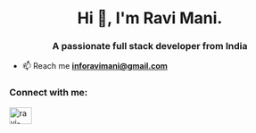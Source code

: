 <h1 align="center">Hi 👋, I'm Ravi Mani.</h1>
<h3 align="center">A passionate full stack developer from India</h3>


- 📫 Reach me **inforavimani@gmail.com**

<h3 align="left">Connect with me:</h3>
<p align="left">
<a href="https://linkedin.com/in/ravi-mani-6290112b6" target="blank"><img align="center" src="https://raw.githubusercontent.com/rahuldkjain/github-profile-readme-generator/master/src/images/icons/Social/linked-in-alt.svg" alt="ravi-mani-6290112b6" height="30" width="40" /></a>
</p>


